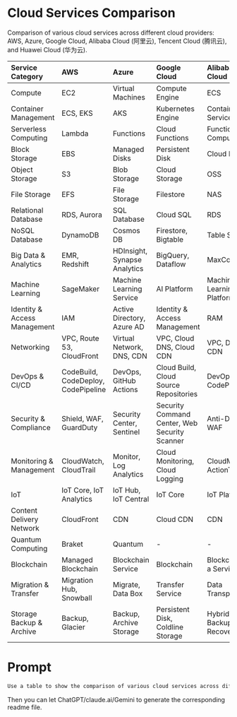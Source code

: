 
# Cloud Services Comparison

Comparison of various cloud services across different cloud providers: AWS, Azure, Google Cloud, Alibaba Cloud (阿里云), Tencent Cloud (腾讯云), and Huawei Cloud (华为云).

| Service Category             | AWS                                 | Azure                        | Google Cloud                                  | Alibaba Cloud             | Tencent Cloud                | Huawei Cloud                    |
|:-----------------------------|:------------------------------------|:-----------------------------|:----------------------------------------------|:--------------------------|:-----------------------------|:--------------------------------|
| Compute                      | EC2                                 | Virtual Machines             | Compute Engine                                | ECS                       | CVM                          | ECS                             |
| Container Management         | ECS, EKS                            | AKS                          | Kubernetes Engine                             | Container Service         | TKE                          | CCE                             |
| Serverless Computing         | Lambda                              | Functions                    | Cloud Functions                               | Function Compute          | SCF                          | FunctionGraph                   |
| Block Storage                | EBS                                 | Managed Disks                | Persistent Disk                               | Cloud Disk                | CBS                          | EVS                             |
| Object Storage               | S3                                  | Blob Storage                 | Cloud Storage                                 | OSS                       | COS                          | OBS                             |
| File Storage                 | EFS                                 | File Storage                 | Filestore                                     | NAS                       | CFS                          | SFS                             |
| Relational Database          | RDS, Aurora                         | SQL Database                 | Cloud SQL                                     | RDS                       | TencentDB for MySQL          | RDS                             |
| NoSQL Database               | DynamoDB                            | Cosmos DB                    | Firestore, Bigtable                           | Table Store               | TencentDB for NoSQL          | DCS                             |
| Big Data & Analytics         | EMR, Redshift                       | HDInsight, Synapse Analytics | BigQuery, Dataflow                            | MaxCompute                | Cloud Hadoop Service         | MRS, DLI                        |
| Machine Learning             | SageMaker                           | Machine Learning Service     | AI Platform                                   | Machine Learning Platform | TI Machine Learning Platform | ModelArts                       |
| Identity & Access Management | IAM                                 | Active Directory, Azure AD   | Identity & Access Management                  | RAM                       | CAM                          | IAM                             |
| Networking                   | VPC, Route 53, CloudFront           | Virtual Network, DNS, CDN    | VPC, Cloud DNS, Cloud CDN                     | VPC, DNS, CDN             | VPC, CDN                     | VPC, DNS, CDN                   |
| DevOps & CI/CD               | CodeBuild, CodeDeploy, CodePipeline | DevOps, GitHub Actions       | Cloud Build, Cloud Source Repositories        | DevOps, CodePipeline      | DevOps                       | DevCloud                        |
| Security & Compliance        | Shield, WAF, GuardDuty              | Security Center, Sentinel    | Security Command Center, Web Security Scanner | Anti-DDoS, WAF            | Security Compliance          | Anti-DDoS, Web Security Gateway |
| Monitoring & Management      | CloudWatch, CloudTrail              | Monitor, Log Analytics       | Cloud Monitoring, Cloud Logging               | CloudMonitor, ActionTrail | Cloud Monitor                | Cloud Eye, Log Tank             |
| IoT                          | IoT Core, IoT Analytics             | IoT Hub, IoT Central         | IoT Core                                      | IoT Platform              | IoT Hub                      | IoT Platform                    |
| Content Delivery Network     | CloudFront                          | CDN                          | Cloud CDN                                     | CDN                       | CDN                          | CDN                             |
| Quantum Computing            | Braket                              | Quantum                      | -                                             | -                         | -                            | -                               |
| Blockchain                   | Managed Blockchain                  | Blockchain Service           | Blockchain                                    | Blockchain as a Service   | Blockchain Service           | Blockchain Service              |
| Migration & Transfer         | Migration Hub, Snowball             | Migrate, Data Box            | Transfer Service                              | Data Transport            | Data Migration Service       | Data Express Service            |
| Storage Backup & Archive     | Backup, Glacier                     | Backup, Archive Storage      | Persistent Disk, Coldline Storage             | Hybrid Backup Recovery    | Cloud Backup                 | Backup & Recovery, OBS Vault    |

# Prompt

```bash
Use a table to show the comparison of various cloud services across different cloud providers, aws/azure/google cloud/alibaba cloud/tencent cloud/huawei cloud.
```

Then you can let ChatGPT/claude.ai/Gemini to generate the corresponding readme file.
